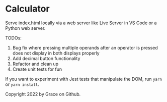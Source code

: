 # Calculator

Serve index.html locally via a web server like Live Server in VS Code or a Python web server.

TODOs:
1) Bug fix where pressing multiple operands after an operator is pressed does not display in both displays properly
2) Add decimal button functionality
3) Refactor and clean up
4) Create unit tests for fun

If you want to experiment with Jest tests that manipulate the DOM, run `yarn` or `yarn install`.

Copyright 2022 by Grace on Github.